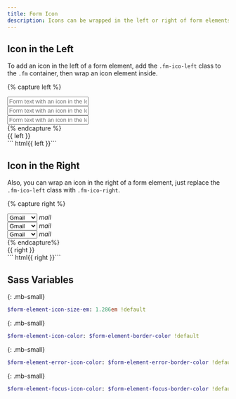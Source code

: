 ```yaml
---
title: Form Icon
description: Icons can be wrapped in the left or right of form elements.
---
```



## Icon in the Left
To add an icon in the left of a form element,
add the `.fm-ico-left` class to the `.fm` container,
then wrap an icon element inside.

{% capture left %}
<div class="fm fm-text fm-ico-left fm-small">
  <input placeholder="Form text with an icon in the left">
  <i class="ico ico-search"></i>
</div>
<div class="fm fm-text fm-ico-left">
  <input placeholder="Form text with an icon in the left">
  <i class="ico ico-search"></i>
</div>
<div class="fm fm-text fm-ico-left fm-large">
  <input placeholder="Form text with an icon in the left">
  <i class="ico ico-search"></i>
</div>
{% endcapture %}
<div class="form-example">
  {{ left }}
</div>
``` html{{ left }}```


## Icon in the Right
Also, you can wrap an icon in the right of a form element,
just replace the `.fm-ico-left` class with `.fm-ico-right`. 

{% capture right %}
<div class="fm fm-select fm-ico-right fm-small">
  <select placeholder="Form select with an icon in the right">
    <option>Gmail</option>
    <option>Hotmail</option>
  </select>
  <i class="ico material-icons">mail</i>
</div>
<div class="fm fm-select fm-ico-right">
  <select placeholder="Form select with an icon in the right">
    <option>Gmail</option>
    <option>Hotmail</option>
  </select>
  <i class="ico material-icons">mail</i>
</div>
<div class="fm fm-select fm-ico-right fm-large">
  <select placeholder="Form select with an icon in the right">
    <option>Gmail</option>
    <option>Hotmail</option>
  </select>
  <i class="ico material-icons">mail</i>
</div>
{% endcapture%}
<div class="form-example">
  {{ right }}
</div>
``` html{{ right }}```



## Sass Variables
{: .mb-small}

``` sass
$form-element-icon-size-em: 1.286em !default
```
{: .mb-small}

``` sass
$form-element-icon-color: $form-element-border-color !default
```
{: .mb-small}

``` sass
$form-element-error-icon-color: $form-element-error-border-color !default
```
{: .mb-small}

``` sass
$form-element-focus-icon-color: $form-element-focus-border-color !default
```